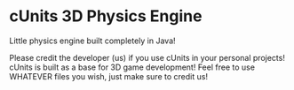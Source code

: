 # cUnits 3D Physics Engine
Little physics engine built completely in Java!

Please credit the developer (us) if you use cUnits in your personal projects!
cUnits is built as a base for 3D game development!
Feel free to use WHATEVER files you wish, just make sure to credit us!

